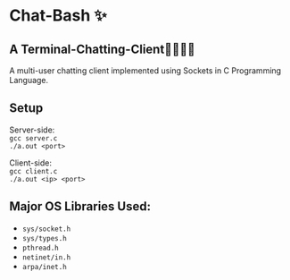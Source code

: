 # Chat-Bash ✨
## A Terminal-Chatting-Client👨‍💻👩‍💻

A multi-user chatting client implemented using Sockets in C Programming Language.

## Setup

Server-side:<br>
`gcc server.c`<br>
`./a.out <port>`
 
 Client-side:<br>
`gcc client.c`<br>
`./a.out <ip> <port>`

## Major OS Libraries Used:
* `sys/socket.h`
* `sys/types.h`
* `pthread.h`
* `netinet/in.h`
* `arpa/inet.h`
